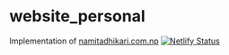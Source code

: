 # website_personal
Implementation of [namitadhikari.com.np](https://namitadhikari.com.np)
[![Netlify Status](https://api.netlify.com/api/v1/badges/b6ac2826-2004-46a3-8436-deaa84add003/deploy-status)](https://app.netlify.com/sites/priceless-spence-4d7848/deploys)
